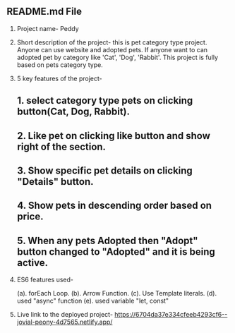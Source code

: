 ## README.md File

1. Project name- Peddy

2. Short description of the project- this is pet category type project.
   Anyone can use website and adopted pets. If anyone want to can adopted pet by category
   like 'Cat', 'Dog', 'Rabbit'. This project is fully based on pets category type.

3. 5 key features of the project-

   ## 1. select category type pets on clicking button(Cat, Dog, Rabbit).

   ## 2. Like pet on clicking like button and show right of the section.

   ## 3. Show specific pet details on clicking "Details" button.

   ## 4. Show pets in descending order based on price.

   ## 5. When any pets Adopted then "Adopt" button changed to "Adopted" and it is being active.

4. ES6 features used-

   (a). forEach Loop.
   (b). Arrow Function.
   (c). Use Template literals.
   (d). used "async" function
   (e). used variable "let, const"

5. Live link to the deployed project- https://6704da37e334cfeeb4293cf6--jovial-peony-4d7565.netlify.app/
